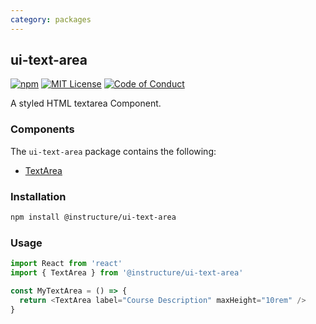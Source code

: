 ```yaml
---
category: packages
---
```


## ui-text-area

[![npm][npm]][npm-url]
[![MIT License][license-badge]][license]
[![Code of Conduct][coc-badge]][coc]

A styled HTML textarea Component.

### Components

The `ui-text-area` package contains the following:

- [TextArea](#TextArea)

### Installation

```sh
npm install @instructure/ui-text-area
```

### Usage

```js
import React from 'react'
import { TextArea } from '@instructure/ui-text-area'

const MyTextArea = () => {
  return <TextArea label="Course Description" maxHeight="10rem" />
}
```

[npm]: https://img.shields.io/npm/v/@instructure/ui-text-area.svg
[npm-url]: https://npmjs.com/package/@instructure/ui-text-area
[license-badge]: https://img.shields.io/npm/l/instructure-ui.svg?style=flat-square
[license]: https://github.com/instructure/instructure-ui/blob/master/LICENSE
[coc-badge]: https://img.shields.io/badge/code%20of-conduct-ff69b4.svg?style=flat-square
[coc]: https://github.com/instructure/instructure-ui/blob/master/CODE_OF_CONDUCT.md
